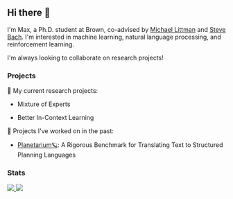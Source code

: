 ## Hi there 👋
I'm Max, a Ph.D. student at Brown, co-advised by [Michael Littman](https://www.littmania.com/) and [Steve Bach](https://cs.brown.edu/people/sbach/). I'm interested in machine learning, natural language processing, and reinforcement learning.

I'm always looking to collaborate on research projects!


### Projects
🔭 My current research projects:
- Mixture of Experts
<!-- 🐰🥚: ProMoDE, ZoE -->
- Better In-Context Learning
<!-- 🐰🥚: new PEFT? -->

📜 Projects I've worked on in the past:
- [Planetarium🪐](https://github.com/BatsResearch/planetarium): A Rigorous Benchmark for Translating Text to Structured Planning Languages


### Stats
<span>
<a href="https://github.com/maxzuo">
  <picture>
    <source
      srcset="https://github-readme-stats.vercel.app/api/?username=maxzuo&theme=dark&show_icons=true&hide_rank=true&icon_color=FF00F7&hide_title=true&line_height=22"
      media="(prefers-color-scheme: dark)"
    />
    <source
      srcset="https://github-readme-stats.vercel.app/api/?username=maxzuo&show_icons=true&hide_rank=true&icon_color=FF00F7&hide_title=true&line_height=22"
      media="(prefers-color-scheme: light), (prefers-color-scheme: no-preference)"
    />
    <img src="https://github-readme-stats.vercel.app/api/?username=maxzuo&show_icons=true&hide_rank=true&icon_color=FF00F7&hide_title=true&line_height=22" />
  </picture>
</a>
<a href="https://stackoverflow.com/users/7871685/m-z">
  <picture>
    <source
      srcset="https://readme-components-theta.vercel.app/api?component=stackoverflow&stackoverflowid=7871685&theme=dark&fill=linear-gradient%2830deg%2C%20%2300A8B6%200%25%2C%20%23FF00F7%20100%25%29%3B%0A&shadow=none&margin=0"
      media="(prefers-color-scheme: dark)"
    />
    <source
      srcset="https://readme-components-theta.vercel.app/api?component=stackoverflow&stackoverflowid=7871685&fill=linear-gradient%2830deg%2C%20%2300A8B6%200%25%2C%20%23FF00F7%20100%25%29%3B%0A&shadow=none&margin=0"
      media="(prefers-color-scheme: light), (prefers-color-scheme: no-preference)"
    />
    <img src="https://readme-components-theta.vercel.app/api?component=stackoverflow&stackoverflowid=7871685&fill=linear-gradient%2830deg%2C%20%2300A8B6%200%25%2C%20%23FF00F7%20100%25%29%3B%0A&shadow=none&margin=0" />
  </picture>
</a>
</span>
